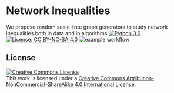 




# Network Inequalities
We propose random scale-free graph generators to study network inequalities both in data and in algorithms
[![Python 3.9](https://img.shields.io/badge/python-3.9-blue.svg)](https://www.python.org/downloads/release/python-3916/)
[![License: CC BY-NC-SA 4.0](https://img.shields.io/badge/License-CC%20BY--NC--SA%204.0-lightgrey.svg)](https://creativecommons.org/licenses/by-nc-sa/4.0/)
![example workflow](https://github.com/github/docs/actions/workflows/main.yml/badge.svg)

## License
<a rel="license" href="http://creativecommons.org/licenses/by-nc-sa/4.0/"><img alt="Creative Commons License" style="border-width:0" src="https://i.creativecommons.org/l/by-nc-sa/4.0/88x31.png" /></a><br />This work is licensed under a <a rel="license" href="http://creativecommons.org/licenses/by-nc-sa/4.0/">Creative Commons Attribution-NonCommercial-ShareAlike 4.0 International License</a>.
